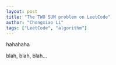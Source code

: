 ```yaml
---
layout: post  
title: "The TWO SUM problem on LeetCode"  
author: "Chongxiao Li"
tags: ["LeetCode", "algorithm"]
---
```


hahahaha

blah, blah, blah...
